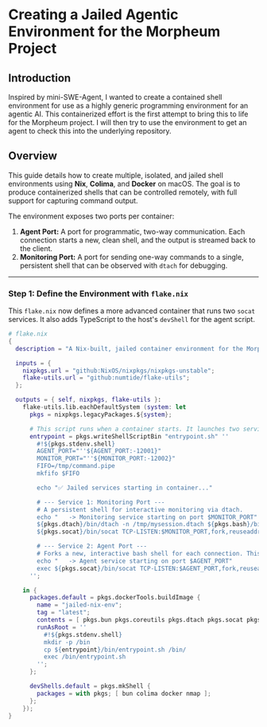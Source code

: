 # Creating a Jailed Agentic Environment for the Morpheum Project

## Introduction

Inspired by mini-SWE-Agent, I wanted to create a contained shell environment for use as a highly generic programming environment for an agentic AI. This containerized effort is the first attempt to bring this to life for the Morpheum project. I will then try to use the environment to get an agent to check this into the underlying repository.

## Overview

This guide details how to create multiple, isolated, and jailed shell environments using **Nix**, **Colima**, and **Docker** on macOS. The goal is to produce containerized shells that can be controlled remotely, with full support for capturing command output.

The environment exposes two ports per container:
1.  **Agent Port:** A port for programmatic, two-way communication. Each connection starts a new, clean shell, and the output is streamed back to the client.
2.  **Monitoring Port:** A port for sending one-way commands to a single, persistent shell that can be observed with `dtach` for debugging.

---

### Step 1: Define the Environment with `flake.nix`

This `flake.nix` now defines a more advanced container that runs two `socat` services. It also adds TypeScript to the host's `devShell` for the agent script.

```nix
# flake.nix
{
  description = "A Nix-built, jailed container environment for the Morpheum project";

  inputs = {
    nixpkgs.url = "github:NixOS/nixpkgs/nixpkgs-unstable";
    flake-utils.url = "github:numtide/flake-utils";
  };

  outputs = { self, nixpkgs, flake-utils }:
    flake-utils.lib.eachDefaultSystem (system: let
      pkgs = nixpkgs.legacyPackages.${system};

      # This script runs when a container starts. It launches two services.
      entrypoint = pkgs.writeShellScriptBin "entrypoint.sh" ''
        #!${pkgs.stdenv.shell}
        AGENT_PORT="''${AGENT_PORT:-12001}"
        MONITOR_PORT="''${MONITOR_PORT:-12002}"
        FIFO=/tmp/command.pipe
        mkfifo $FIFO

        echo "✅ Jailed services starting in container..."

        # --- Service 1: Monitoring Port ---
        # A persistent shell for interactive monitoring via dtach.
        echo "   -> Monitoring service starting on port $MONITOR_PORT"
        ${pkgs.dtach}/bin/dtach -n /tmp/mysession.dtach ${pkgs.bash}/bin/bash -c "tail -f $FIFO | ${pkgs.bash}/bin/bash"
        ${pkgs.socat}/bin/socat TCP-LISTEN:$MONITOR_PORT,fork,reuseaddr FILE:$FIFO,create &

        # --- Service 2: Agent Port ---
        # Forks a new, interactive bash shell for each connection. This is for the agent.
        echo "   -> Agent service starting on port $AGENT_PORT"
        exec ${pkgs.socat}/bin/socat TCP-LISTEN:$AGENT_PORT,fork,reuseaddr EXEC:"${pkgs.bash}/bin/bash -li",pty,stderr,setsid,ctty
      '';

    in {
      packages.default = pkgs.dockerTools.buildImage {
        name = "jailed-nix-env";
        tag = "latest";
        contents = [ pkgs.bun pkgs.coreutils pkgs.dtach pkgs.socat pkgs.bash ];
        runAsRoot = ''
          #!${pkgs.stdenv.shell}
          mkdir -p /bin
          cp ${entrypoint}/bin/entrypoint.sh /bin/
          exec /bin/entrypoint.sh
        '';
      };

      devShells.default = pkgs.mkShell {
        packages = with pkgs; [ bun colima docker nmap ];
      };
    });
}